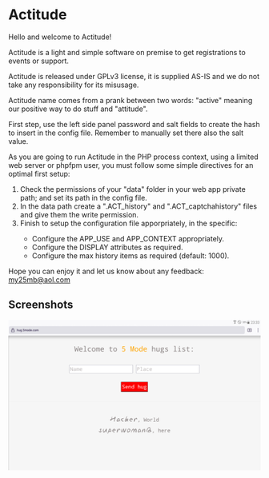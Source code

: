 # Actitude
   
     
Hello and welcome to Actitude!
  	   
Actitude is a light and simple software on premise to get registrations to events or support.   
  	     
Actitude is released under GPLv3 license, it is supplied AS-IS and we do not take any responsibility for its misusage.   
  	     
Actitude name comes from a prank between two words: "active" meaning our positive way to do stuff and "attitude".   
          
First step, use the left side panel password and salt fields to create the hash to insert in the config file. Remember to manually set there also the salt value.  
   
As you are going to run Actitude in the PHP process context, using a limited web server or phpfpm user, you must follow some simple directives for an optimal first setup:   
<ol>
<li>Check the permissions of your "data" folder in your web app private path; and set its path in the config file.</li>  
<li>In the data path create a ".ACT_history" and ".ACT_captchahistory" files and give them the write permission.</li>  
<li>Finish to setup the configuration file apporpriately, in the specific:</li>  
<ul>
<li>Configure the APP_USE and APP_CONTEXT appropriately.</li>  
<li>Configure the DISPLAY attributes as required.</li>  
<li>Configure the max history items as required (default: 1000).</li>  	      
</ul>  
</ol>   
    
Hope you can enjoy it and let us know about any feedback: <a href="mailto:my25mb@aol.com" style="color:#e6d236;">my25mb@aol.com</a>  
   
## Screenshots  
	   
 ![Actitude](/ACT_res/screenshot1.png)  
